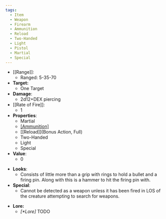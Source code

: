 ```yaml
---
tags:
  - Item
  - Weapon
  - Firearm
  - Ammunition
  - Reload
  - Two-Handed
  - Light
  - Pistol
  - Martial
  - Special
---
```

- [[Range]]:
	- Ranged: 5-35-70
- **Target:**
	- One Target
- **Damage**:
	- 2d12+DEX piercing
- [[Rate of Fire]]:
	- 1
- **Properties**:
	- Martial
	- [[Ammunition]](1)
	- [[Reload]](Bonus Action, Full)
	- Two-Handed
	- Light
	- Special
- **Value**:
	- 0
* **Looks**:
	* Consists of little more than a grip with rings to hold a bullet and a firing pin. Along with this is a hammer to hit the firing pin with.
* **Special**:
	* Cannot be detected as a weapon unless it has been fired in LOS of the creature attempting to search for weapons.
- **Lore:**
	- *\[\*Lore]* TODO